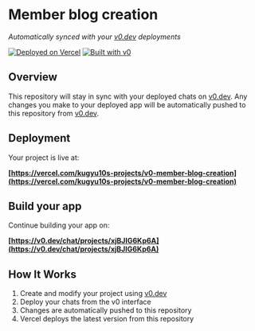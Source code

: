 # Member blog creation

*Automatically synced with your [v0.dev](https://v0.dev) deployments*

[![Deployed on Vercel](https://img.shields.io/badge/Deployed%20on-Vercel-black?style=for-the-badge&logo=vercel)](https://vercel.com/kugyu10s-projects/v0-member-blog-creation)
[![Built with v0](https://img.shields.io/badge/Built%20with-v0.dev-black?style=for-the-badge)](https://v0.dev/chat/projects/xjBJIG6Kp6A)

## Overview

This repository will stay in sync with your deployed chats on [v0.dev](https://v0.dev).
Any changes you make to your deployed app will be automatically pushed to this repository from [v0.dev](https://v0.dev).

## Deployment

Your project is live at:

**[https://vercel.com/kugyu10s-projects/v0-member-blog-creation](https://vercel.com/kugyu10s-projects/v0-member-blog-creation)**

## Build your app

Continue building your app on:

**[https://v0.dev/chat/projects/xjBJIG6Kp6A](https://v0.dev/chat/projects/xjBJIG6Kp6A)**

## How It Works

1. Create and modify your project using [v0.dev](https://v0.dev)
2. Deploy your chats from the v0 interface
3. Changes are automatically pushed to this repository
4. Vercel deploys the latest version from this repository